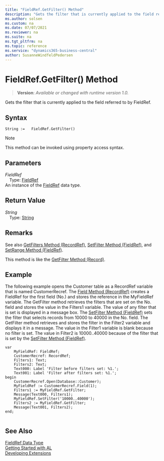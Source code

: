 ```yaml
---
title: "FieldRef.GetFilter() Method"
description: "Gets the filter that is currently applied to the field referred to by FieldRef."
ms.author: solsen
ms.custom: na
ms.date: 07/07/2021
ms.reviewer: na
ms.suite: na
ms.tgt_pltfrm: na
ms.topic: reference
ms.service: "dynamics365-business-central"
author: SusanneWindfeldPedersen
---
```

[//]: # (START>DO_NOT_EDIT)
[//]: # (IMPORTANT:Do not edit any of the content between here and the END>DO_NOT_EDIT.)
[//]: # (Any modifications should be made in the .xml files in the ModernDev repo.)
# FieldRef.GetFilter() Method
> **Version**: _Available or changed with runtime version 1.0._

Gets the filter that is currently applied to the field referred to by FieldRef.


## Syntax
```AL
String :=   FieldRef.GetFilter()
```
> [!NOTE]
> This method can be invoked using property access syntax.

## Parameters
*FieldRef*  
&emsp;Type: [FieldRef](fieldref-data-type.md)  
An instance of the [FieldRef](fieldref-data-type.md) data type.  

## Return Value
*String*  
&emsp;Type: [String](../string/string-data-type.md)  



[//]: # (IMPORTANT: END>DO_NOT_EDIT)

## Remarks

See also [GetFilters Method \(RecordRef\)](../../methods-auto/recordref/recordref-getfilters-method.md), [SetFilter Method \(FieldRef\)](../../methods-auto/fieldref/fieldref-setfilter-method.md), and [SetRange Method \(FieldRef\)](../../methods-auto/fieldref/fieldref-setrange-method.md).  
  
This method is like the [GetFilter Method \(Record\)](../../methods-auto/record/record-getfilter-method.md).  
  
## Example

The following example opens the Customer table as a RecordRef variable that is named CustomerRecref. The [Field Method \(RecordRef\)](../../methods-auto/recordref/recordref-field-method.md) creates a FieldRef for the first field \(No.\) and stores the reference in the MyFieldRef variable. The GetFilter method retrieves the filters that are set on the No. field and stores the value in the Filters1 variable. The value of any filter that is set is displayed in a message box. The [SetFilter Method \(FieldRef\)](../../methods-auto/fieldref/fieldref-setfilter-method.md) sets the filter that selects records from 10000 to 40000 in the No. field. The GetFilter method retrieves and stores the filter in the Filter2 variable and displays it in a message. The value in the Filter1 variable is blank because no filter is set. The value in Filter2 is 10000..40000 because of the filter that is set by the [SetFilter Method \(FieldRef\)](../../methods-auto/fieldref/fieldref-setfilter-method.md). 
 
```al
var
    MyFieldRef: FieldRef;
    CustomerRecref: RecordRef;
    Filters1: Text;
    Filters2: Text;
    Text000: Label 'Filter before filters set: %1.';
    Text001: Label 'Filter after filters set: %1.';
begin
    CustomerRecref.Open(Database::Customer);  
    MyFieldRef := CustomerRecref.Field(1);  
    Filters1 := MyFieldRef.GetFilter;  
    Message(Text000, Filters1);  
    MyFieldRef.SetFilter('10000..40000');  
    Filters2 := MyFieldRef.GetFilter;  
    Message(Text001, Filters2);  
end;
  
```  

## See Also
[FieldRef Data Type](fieldref-data-type.md)  
[Getting Started with AL](../../devenv-get-started.md)  
[Developing Extensions](../../devenv-dev-overview.md)